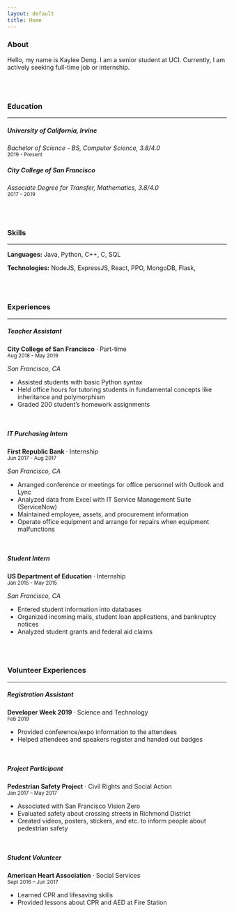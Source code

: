 ```yaml
---
layout: default
title: Home
---
```


### About

Hello, my name is Kaylee Deng. I am a senior student at UCI.
Currently, I am actively seeking full-time job or internship.

<br><br>

### Education

---

##### University of California, Irvine

_Bachelor of Science - BS, Computer Science, 3.8/4.0_ <br>
<small>2019 - Present</small>

##### City College of San Francisco

_Associate Degree for Transfer, Mathematics, 3.8/4.0_ <br>
<small>2017 - 2019</small>

<br><br>

### Skills

---

**Languages:** Java, Python, C++, C, SQL

**Technologies:** NodeJS, ExpressJS, React, PPO, MongoDB, Flask,

<br><br>

### Experiences

---

##### Teacher Assistant

**City College of San Francisco** &middot; Part-time <br>
<small>Aug 2018 - May 2019</small>

_San Francisco, CA_

- Assisted students with basic Python syntax
- Held office hours for tutoring students in fundamental concepts like inheritance and polymorphism
- Graded 200 student’s homework assignments

<br>

##### IT Purchasing Intern

**First Republic Bank** &middot; Internship <br>
<small>Jun 2017 - Aug 2017</small>

_San Francisco, CA_

- Arranged conference or meetings for office personnel with Outlook and Lync
- Analyzed data from Excel with IT Service Management Suite (ServiceNow)
- Maintained employee, assets, and procurement information
- Operate office equipment and arrange for repairs when equipment malfunctions

<br>

##### Student Intern

**US Department of Education** &middot; Internship <br>
<small>Jan 2015 - May 2015</small>

_San Francisco, CA_

- Entered student information into databases
- Organized incoming mails, student loan applications, and bankruptcy notices
- Analyzed student grants and federal aid claims

<br><br>

### Volunteer Experiences

---

##### Registration Assistant

**Developer Week 2019** &middot; Science and Technology <br>
<small> Feb 2019 </small>

- Provided conference/expo information to the attendees
- Helped attendees and speakers register and handed out badges

<br>

##### Project Participant

**Pedestrian Safety Project** &middot; Civil Rights and Social Action <br>
<small> Jan 2017 – May 2017 </small>

- Associated with San Francisco Vision Zero
- Evaluated safety about crossing streets in Richmond District
- Created videos, posters, stickers, and etc. to inform people about pedestrian safety

<br>

##### Student Volunteer

**American Heart Association** &middot; Social Services <br>
<small> Sept 2016 – Jun 2017 </small>

- Learned CPR and lifesaving skills
- Provided lessons about CPR and AED at Fire Station
